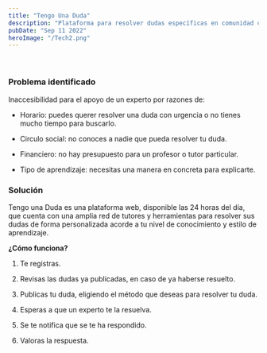 ```yaml
---
title: "Tengo Una Duda"
description: "Plataforma para resolver dudas específicas en comunidad con distintas herramientas y en diferentes áreas del conocimiento. De esta forma, conseguir que el aprendizaje sea más fluido e individualizado."
pubDate: "Sep 11 2022"
heroImage: "/Tech2.png"
---
```


<html><head><meta http-equiv="Content-Type" content="text/html; charset=utf-8"/><title>Tengo Una Duda</title>



</head><body><article id="d07a5c4b-aa7c-4814-a674-52e299311c0b" class="page sans"><header><p class="page-description"></p></header><div class="page-body"><p id="54b6e0d2-c3c4-43bf-be60-2f14a85080b7" class="">
</p><h3 id="94e0c8d2-8593-489b-81e0-6343d54666b9" class="">Problema identificado</h3><p id="638249d3-0b8e-4a94-befe-6a4e2629c7b1" class="">Inaccesibilidad para el apoyo de un experto por razones de:</p><ul id="d18fac1c-6a28-4916-9f96-aef7acde72d3" class="bulleted-list"><li style="list-style-type:disc">Horario: puedes querer resolver una duda con urgencia o no tienes mucho tiempo para buscarlo.</li></ul><ul id="4dec6b77-0ff7-43c4-9d60-407c89fec27d" class="bulleted-list"><li style="list-style-type:disc">Circulo social: no conoces a nadie que pueda resolver tu duda.</li></ul><ul id="91142027-c2fa-4905-a1a7-87e818716223" class="bulleted-list"><li style="list-style-type:disc">Financiero: no hay presupuesto para un profesor o tutor particular.</li></ul><ul id="a10cba2f-277c-4224-a925-35f4a9e1314e" class="bulleted-list"><li style="list-style-type:disc">Tipo de aprendizaje: necesitas una manera en concreta para explicarte.</li></ul><p id="e15e8e14-0507-4def-bc5a-1c5a890ed000" class="">
</p><h3 id="a9947f4a-1f78-4708-a6ae-a671bc2a3d11" class="">Solución</h3><p id="ed96f5b3-e722-40b8-8721-5f70707be968" class="">Tengo una Duda es una plataforma web, disponible las 24 horas del día, que cuenta con una amplia red de tutores y herramientas para resolver sus dudas de forma personalizada acorde a tu nivel de conocimiento y estilo de aprendizaje.</p><p id="03f52cb0-c3d6-4a71-b0dc-dfa0e0a6fe61" class=""><strong>¿Cómo funciona?</strong></p><ol type="1" id="b3c75d9b-7417-4a8f-b859-9a09f570526a" class="numbered-list" start="1"><li>Te registras.</li></ol><ol type="1" id="51104dd5-77d0-42f7-90b2-7dcfdf954497" class="numbered-list" start="2"><li>Revisas las dudas ya publicadas, en caso de ya haberse resuelto.</li></ol><ol type="1" id="7b707bc5-ff26-48aa-bcb9-296649e5a545" class="numbered-list" start="3"><li>Publicas tu duda, eligiendo el método que deseas para resolver tu duda.</li></ol><ol type="1" id="384fb948-f075-4fe5-bdf0-7227650a330a" class="numbered-list" start="4"><li>Esperas a que un experto te la resuelva.</li></ol><ol type="1" id="1d2a866a-7120-473e-a2d0-733d149b36db" class="numbered-list" start="5"><li>Se te notifica que se te ha respondido.</li></ol><ol type="1" id="e5e41ee1-406d-4abb-bc14-72ad83e56e68" class="numbered-list" start="6"><li>Valoras la respuesta.</li></ol><p id="c6688a32-c6f2-49f7-8805-cfb4bb29052b" class="">
</p></div></article></body></html>